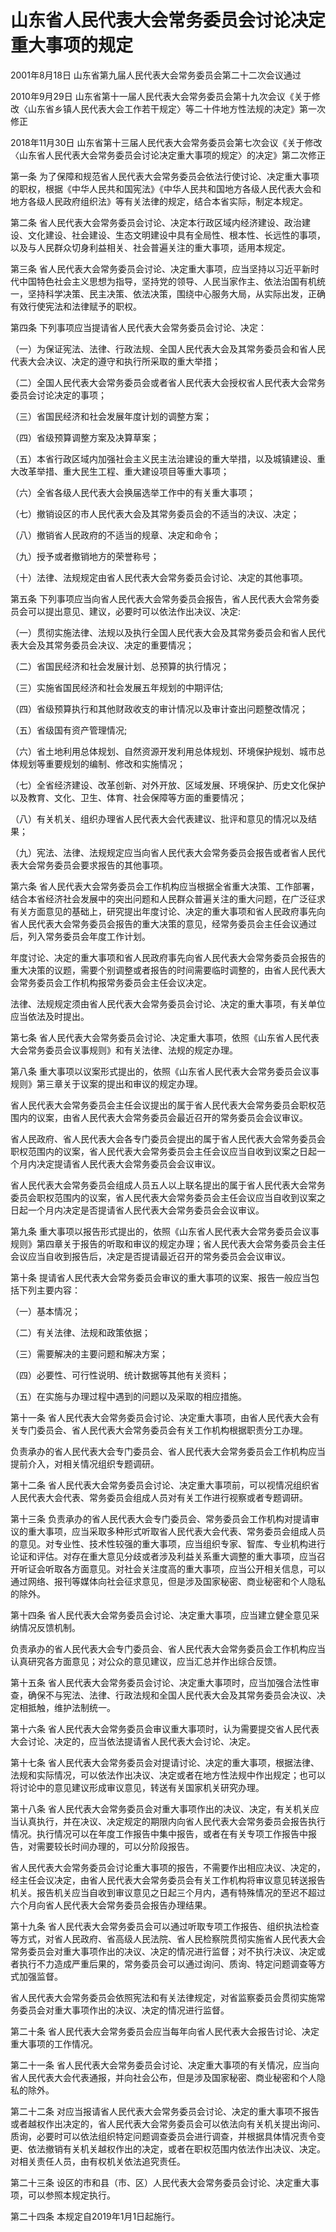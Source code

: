 # 山东省人民代表大会常务委员会讨论决定重大事项的规定

2001年8月18日 山东省第九届人民代表大会常务委员会第二十二次会议通过

2010年9月29日 山东省第十一届人民代表大会常务委员会第十九次会议《关于修改〈山东省乡镇人民代表大会工作若干规定〉等二十件地方性法规的决定》第一次修正

2018年11月30日 山东省第十三届人民代表大会常务委员会第七次会议《关于修改〈山东省人民代表大会常务委员会讨论决定重大事项的规定〉的决定》第二次修正



第一条 为了保障和规范省人民代表大会常务委员会依法行使讨论、决定重大事项的职权，根据《中华人民共和国宪法》《中华人民共和国地方各级人民代表大会和地方各级人民政府组织法》等有关法律的规定，结合本省实际，制定本规定。

第二条 省人民代表大会常务委员会讨论、决定本行政区域内经济建设、政治建设、文化建设、社会建设、生态文明建设中具有全局性、根本性、长远性的事项，以及与人民群众切身利益相关、社会普遍关注的重大事项，适用本规定。

第三条 省人民代表大会常务委员会讨论、决定重大事项，应当坚持以习近平新时代中国特色社会主义思想为指导，坚持党的领导、人民当家作主、依法治国有机统一，坚持科学决策、民主决策、依法决策，围绕中心服务大局，从实际出发，正确有效行使宪法和法律赋予的职权。

第四条 下列事项应当提请省人民代表大会常务委员会讨论、决定：

（一）为保证宪法、法律、行政法规、全国人民代表大会及其常务委员会和省人民代表大会决议、决定的遵守和执行所采取的重大举措；

（二）全国人民代表大会常务委员会或者省人民代表大会授权省人民代表大会常务委员会讨论决定的事项；

（三）省国民经济和社会发展年度计划的调整方案；

（四）省级预算调整方案及决算草案；

（五）本省行政区域内加强社会主义民主法治建设的重大举措，以及城镇建设、重大改革举措、重大民生工程、重大建设项目等重大事项；

（六）全省各级人民代表大会换届选举工作中的有关重大事项；

（七）撤销设区的市人民代表大会及其常务委员会的不适当的决议、决定；

（八）撤销省人民政府的不适当的规章、决定和命令；

（九）授予或者撤销地方的荣誉称号；

（十）法律、法规规定由省人民代表大会常务委员会讨论、决定的其他事项。

第五条 下列事项应当向省人民代表大会常务委员会报告，省人民代表大会常务委员会可以提出意见、建议，必要时可以依法作出决议、决定:

（一）贯彻实施法律、法规以及执行全国人民代表大会及其常务委员会和省人民代表大会及其常务委员会决议、决定的重要情况；

（二）省国民经济和社会发展计划、总预算的执行情况；

（三）实施省国民经济和社会发展五年规划的中期评估;

（四）省级预算执行和其他财政收支的审计情况以及审计查出问题整改情况；

（五）省级国有资产管理情况;

（六）省土地利用总体规划、自然资源开发利用总体规划、环境保护规划、城市总体规划等重要规划的编制、修改和实施情况；

（七）全省经济建设、改革创新、对外开放、区域发展、环境保护、历史文化保护以及教育、文化、卫生、体育、社会保障等方面的重要情况；

（八）有关机关、组织办理省人民代表大会代表建议、批评和意见的情况以及结果；

（九）宪法、法律、法规规定应当向省人民代表大会常务委员会报告或者省人民代表大会常务委员会要求报告的其他事项。

第六条 省人民代表大会常务委员会工作机构应当根据全省重大决策、工作部署，结合本省经济社会发展中的突出问题和人民群众普遍关注的重大问题，在广泛征求有关方面意见的基础上，研究提出年度讨论、决定的重大事项和省人民政府事先向省人民代表大会常务委员会报告的重大决策的意见，经常务委员会主任会议通过后，列入常务委员会年度工作计划。

年度讨论、决定的重大事项和省人民政府事先向省人民代表大会常务委员会报告的重大决策的议题，需要个别调整或者报告的时间需要临时调整的，由省人民代表大会常务委员会工作机构报常务委员会主任会议决定。

法律、法规规定须由省人民代表大会常务委员会讨论、决定的重大事项，有关单位应当依法及时提出。

第七条 省人民代表大会常务委员会讨论、决定重大事项，依照《山东省人民代表大会常务委员会议事规则》和有关法律、法规的规定办理。

第八条 重大事项以议案形式提出的，依照《山东省人民代表大会常务委员会议事规则》第三章关于议案的提出和审议的规定办理。

省人民代表大会常务委员会主任会议提出的属于省人民代表大会常务委员会职权范围内的议案，由省人民代表大会常务委员会最近召开的常务委员会会议审议。

省人民政府、省人民代表大会各专门委员会提出的属于省人民代表大会常务委员会职权范围内的议案，省人民代表大会常务委员会主任会议应当自收到议案之日起一个月内决定提请省人民代表大会常务委员会会议审议。

省人民代表大会常务委员会组成人员五人以上联名提出的属于省人民代表大会常务委员会职权范围内的议案，省人民代表大会常务委员会主任会议应当自收到议案之日起一个月内决定是否提请省人民代表大会常务委员会会议审议。

第九条 重大事项以报告形式提出的，依照《山东省人民代表大会常务委员会议事规则》第四章关于报告的听取和审议的规定办理；省人民代表大会常务委员会主任会议应当自收到报告后，决定是否提请最近召开的常务委员会会议审议。

第十条 提请省人民代表大会常务委员会审议的重大事项的议案、报告一般应当包括下列主要内容：

（一）基本情况；

（二）有关法律、法规和政策依据；

（三）需要解决的主要问题和解决方案；

（四）必要性、可行性说明、统计数据等其他有关资料；

（五）在实施与办理过程中遇到的问题以及采取的相应措施。

第十一条 省人民代表大会常务委员会讨论、决定重大事项，由省人民代表大会有关专门委员会、省人民代表大会常务委员会有关工作机构根据职责分工办理。

负责承办的省人民代表大会专门委员会、省人民代表大会常务委员会工作机构应当提前介入，对相关情况组织专题调研。

第十二条 省人民代表大会常务委员会讨论、决定重大事项前，可以视情况组织省人民代表大会代表、常务委员会组成人员对有关工作进行视察或者专题调研。

第十三条 负责承办的省人民代表大会专门委员会、常务委员会工作机构对提请审议的重大事项，应当采取多种形式听取省人民代表大会代表、常务委员会组成人员的意见。对专业性、技术性较强的重大事项，应当组织专家、智库、专业机构进行论证和评估。对存在重大意见分歧或者涉及利益关系重大调整的重大事项，应当召开听证会听取各方面意见。对社会关注度高的重大事项，应当公开相关信息，可以通过网络、报刊等媒体向社会征求意见，但是涉及国家秘密、商业秘密和个人隐私的除外。

第十四条 省人民代表大会常务委员会讨论、决定重大事项，应当建立健全意见采纳情况反馈机制。

负责承办的省人民代表大会专门委员会、省人民代表大会常务委员会工作机构应当认真研究各方面意见；对公众的意见建议，应当汇总并作出综合反馈。

第十五条 省人民代表大会常务委员会讨论、决定重大事项时，应当加强合法性审查，确保不与宪法、法律、行政法规和全国人民代表大会及其常务委员会决议、决定相抵触，维护法制统一。

第十六条 省人民代表大会常务委员会审议重大事项时，认为需要提交省人民代表大会讨论、决定的，应当依法提请省人民代表大会讨论、决定。

第十七条 省人民代表大会常务委员会对提请讨论、决定的重大事项，根据法律、法规和实际情况，可以依法作出决议、决定或者在地方性法规中作出规定；也可以将讨论中的意见建议形成审议意见，转送有关国家机关研究办理。

第十八条 省人民代表大会常务委员会对重大事项作出的决议、决定，有关机关应当认真执行，并在决议、决定规定的期限内向省人民代表大会常务委员会报告执行情况。执行情况可以在年度工作报告中集中报告，或者在有关专项工作报告中报告，对需要较长时间办理的，可以分阶段报告。

省人民代表大会常务委员会讨论重大事项的报告，不需要作出相应决议、决定的，经主任会议决定，由省人民代表大会常务委员会有关工作机构将审议意见转送报告机关。报告机关应当自收到审议意见之日起三个月内，遇有特殊情况的至迟不超过六个月向省人民代表大会常务委员会报告办理结果。

第十九条 省人民代表大会常务委员会可以通过听取专项工作报告、组织执法检查等方式，对省人民政府、省高级人民法院、省人民检察院贯彻实施省人民代表大会常务委员会对重大事项作出的决议、决定的情况进行监督；对不执行决议、决定或者执行不力造成严重后果的，常务委员会可以通过询问、质询、特定问题调查等方式加强监督。

省人民代表大会常务委员会依照宪法和有关法律规定，对省监察委员会贯彻实施常务委员会对重大事项作出的决议、决定的情况进行监督。

第二十条 省人民代表大会常务委员会应当每年向省人民代表大会报告讨论、决定重大事项的工作情况。

第二十一条 省人民代表大会常务委员会讨论、决定重大事项的有关情况，应当向省人民代表大会代表通报，并向社会公布，但是涉及国家秘密、商业秘密和个人隐私的除外。

第二十二条 对应当报请省人民代表大会常务委员会讨论、决定的重大事项不报告或者越权作出决定的，省人民代表大会常务委员会可以依法向有关机关提出询问、质询，必要时可以依法组织特定问题调查委员会进行调查，并根据具体情况责令变更、依法撤销有关机关越权作出的决定，或者在职权范围内依法作出决议、决定。对相关责任人员，由有权机关依法追究责任。

第二十三条 设区的市和县（市、区）人民代表大会常务委员会讨论、决定重大事项，可以参照本规定执行。

第二十四条 本规定自2019年1月1日起施行。